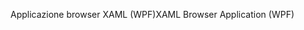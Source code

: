 <span data-ttu-id="5a52a-101">Applicazione browser XAML (WPF)</span><span class="sxs-lookup"><span data-stu-id="5a52a-101">XAML Browser Application (WPF)</span></span>